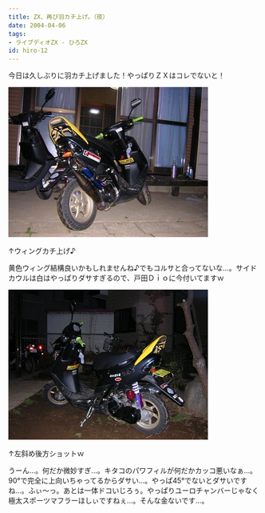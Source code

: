 ```yaml
---
title: ZX、再び羽カチ上げ。（夜）
date: 2004-04-06
tags:
- ライブディオZX - ひろZX
id: hiro-12
---
```



<p class="sentence spacing10">今日は久しぶりに羽カチ上げました！やっぱりＺＸはコレでないと！</p>
<div class="center spacing"><img src="/photo/diary/2004.04.06_zx1.jpg" alt=""></div>
<p class="sentence">↑ウィングカチ上げ♪</p>
<p class="sentence spacing10">黄色ウィング結構良いかもしれませんね♪でもコルサと合ってないな...。サイドカウルは白はやっぱりダサすぎるので、戸田Ｄｉｏに今付いてますｗ </p>
<div class="center spacing"><img src="/photo/diary/2004.04.06_zx2.jpg" alt=""></div>
<p class="sentence">↑左斜め後方ショットｗ</p>
<p class="sentence spacing10">うーん...。何だか微妙すぎ...。キタコのパワフィルが何だかカッコ悪いなぁ...。90°で完全に上向いちゃってるからダサい...。やっぱ45°でないとダサいですね...。ふぃ～っ。あとは一体ドコいじろぅ。やっぱりユーロチャンバーじゃなく極太スポーツマフラーほしぃですねぇ...。そんな金ないです...。</p>
